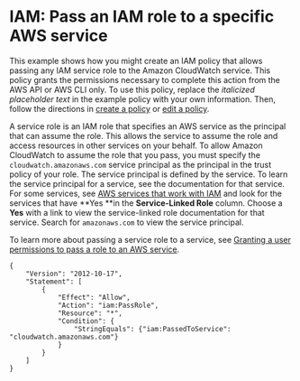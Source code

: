# IAM: Pass an IAM role to a specific AWS service<a name="reference_policies_examples_iam-passrole-service"></a>

This example shows how you might create an IAM policy that allows passing any IAM service role to the Amazon CloudWatch service\. This policy grants the permissions necessary to complete this action from the AWS API or AWS CLI only\. To use this policy, replace the *italicized placeholder text* in the example policy with your own information\. Then, follow the directions in [create a policy](access_policies_create.md) or [edit a policy](access_policies_manage-edit.md)\. 

A service role is an IAM role that specifies an AWS service as the principal that can assume the role\. This allows the service to assume the role and access resources in other services on your behalf\. To allow Amazon CloudWatch to assume the role that you pass, you must specify the `cloudwatch.amazonaws.com` service principal as the principal in the trust policy of your role\. The service principal is defined by the service\. To learn the service principal for a service, see the documentation for that service\. For some services, see [AWS services that work with IAM](reference_aws-services-that-work-with-iam.md) and look for the services that have **Yes **in the **Service\-Linked Role** column\. Choose a **Yes** with a link to view the service\-linked role documentation for that service\. Search for `amazonaws.com` to view the service principal\.

To learn more about passing a service role to a service, see [Granting a user permissions to pass a role to an AWS service](id_roles_use_passrole.md)\.

```
{
    "Version": "2012-10-17",
    "Statement": [
        {
            "Effect": "Allow",
            "Action": "iam:PassRole",
            "Resource": "*",
            "Condition": {
                "StringEquals": {"iam:PassedToService": "cloudwatch.amazonaws.com"}
            }
        }
    ]
}
```